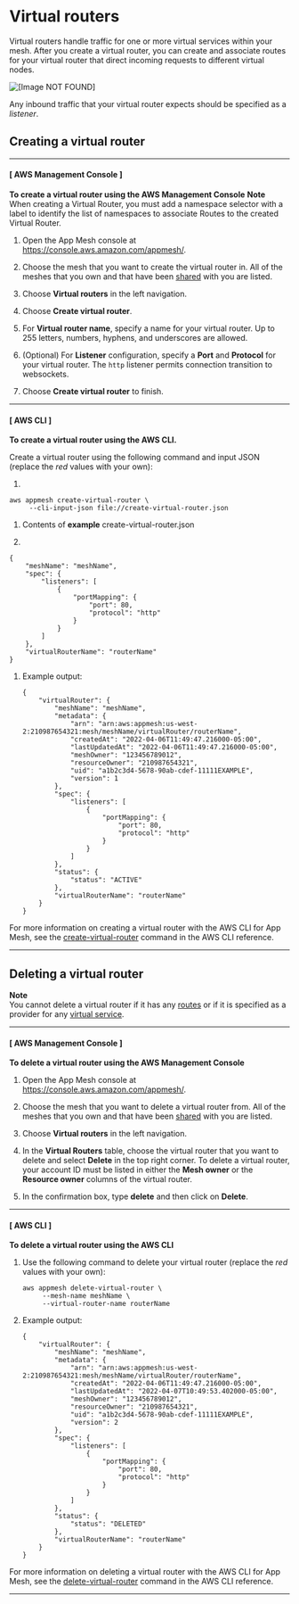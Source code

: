 # Virtual routers<a name="virtual_routers"></a>

Virtual routers handle traffic for one or more virtual services within your mesh\. After you create a virtual router, you can create and associate routes for your virtual router that direct incoming requests to different virtual nodes\.

![\[Image NOT FOUND\]](http://docs.aws.amazon.com/app-mesh/latest/userguide/images/virtual_router.png)

Any inbound traffic that your virtual router expects should be specified as a *listener*\.

## Creating a virtual router<a name="create-virtual-router"></a>

------
#### [ AWS Management Console ]

**To create a virtual router using the AWS Management Console**
**Note**  
When creating a Virtual Router, you must add a namespace selector with a label to identify the list of namespaces to associate Routes to the created Virtual Router\.

1. Open the App Mesh console at [https://console\.aws\.amazon\.com/appmesh/](https://console.aws.amazon.com/appmesh/)\. 

1. Choose the mesh that you want to create the virtual router in\. All of the meshes that you own and that have been [shared](sharing.md) with you are listed\.

1. Choose **Virtual routers** in the left navigation\.

1. Choose **Create virtual router**\.

1. For **Virtual router name**, specify a name for your virtual router\. Up to 255 letters, numbers, hyphens, and underscores are allowed\.

1. \(Optional\) For **Listener** configuration, specify a **Port** and **Protocol** for your virtual router\. The `http` listener permits connection transition to websockets\.

1. Choose **Create virtual router** to finish\.

------
#### [ AWS CLI ]

**To create a virtual router using the AWS CLI\.**

Create a virtual router using the following command and input JSON \(replace the *red* values with your own\):

1. 

   ```
   aws appmesh create-virtual-router \
        --cli-input-json file://create-virtual-router.json
   ```

1. Contents of **example** create\-virtual\-router\.json

1. 

   ```
   {
       "meshName": "meshName",
       "spec": {
           "listeners": [
               {
                   "portMapping": {
                       "port": 80,
                       "protocol": "http"
                   }
               }
           ]
       },
       "virtualRouterName": "routerName"
   }
   ```

1. Example output:

   ```
   {
       "virtualRouter": {
           "meshName": "meshName",
           "metadata": {
               "arn": "arn:aws:appmesh:us-west-2:210987654321:mesh/meshName/virtualRouter/routerName",
               "createdAt": "2022-04-06T11:49:47.216000-05:00",
               "lastUpdatedAt": "2022-04-06T11:49:47.216000-05:00",
               "meshOwner": "123456789012",
               "resourceOwner": "210987654321",
               "uid": "a1b2c3d4-5678-90ab-cdef-11111EXAMPLE",
               "version": 1
           },
           "spec": {
               "listeners": [
                   {
                       "portMapping": {
                           "port": 80,
                           "protocol": "http"
                       }
                   }
               ]
           },
           "status": {
               "status": "ACTIVE"
           },
           "virtualRouterName": "routerName"
       }
   }
   ```

For more information on creating a virtual router with the AWS CLI for App Mesh, see the [create\-virtual\-router](https://docs.aws.amazon.com/cli/latest/reference/appmesh/create-virtual-router.html) command in the AWS CLI reference\.

------

## Deleting a virtual router<a name="delete-virtual-router"></a>

**Note**  
You cannot delete a virtual router if it has any [routes](routes.md) or if it is specified as a provider for any [virtual service](virtual_services.md)\.

------
#### [ AWS Management Console ]

**To delete a virtual router using the AWS Management Console**

1. Open the App Mesh console at [https://console\.aws\.amazon\.com/appmesh/](https://console.aws.amazon.com/appmesh/)\. 

1. Choose the mesh that you want to delete a virtual router from\. All of the meshes that you own and that have been [shared](sharing.md) with you are listed\.

1. Choose **Virtual routers** in the left navigation\.

1. In the **Virtual Routers** table, choose the virtual router that you want to delete and select **Delete** in the top right corner\. To delete a virtual router, your account ID must be listed in either the **Mesh owner** or the **Resource owner** columns of the virtual router\.

1. In the confirmation box, type **delete** and then click on **Delete**\.

------
#### [ AWS CLI ]

**To delete a virtual router using the AWS CLI**

1. Use the following command to delete your virtual router \(replace the *red* values with your own\):

   ```
   aws appmesh delete-virtual-router \
        --mesh-name meshName \
        --virtual-router-name routerName
   ```

1. Example output:

   ```
   {
       "virtualRouter": {
           "meshName": "meshName",
           "metadata": {
               "arn": "arn:aws:appmesh:us-west-2:210987654321:mesh/meshName/virtualRouter/routerName",
               "createdAt": "2022-04-06T11:49:47.216000-05:00",
               "lastUpdatedAt": "2022-04-07T10:49:53.402000-05:00",
               "meshOwner": "123456789012",
               "resourceOwner": "210987654321",
               "uid": "a1b2c3d4-5678-90ab-cdef-11111EXAMPLE",
               "version": 2
           },
           "spec": {
               "listeners": [
                   {
                       "portMapping": {
                           "port": 80,
                           "protocol": "http"
                       }
                   }
               ]
           },
           "status": {
               "status": "DELETED"
           },
           "virtualRouterName": "routerName"
       }
   }
   ```

For more information on deleting a virtual router with the AWS CLI for App Mesh, see the [delete\-virtual\-router](https://docs.aws.amazon.com/cli/latest/reference/appmesh/delete-virtual-router.html) command in the AWS CLI reference\.

------